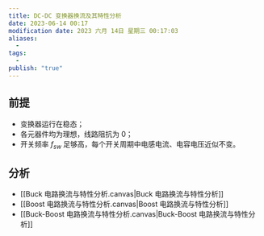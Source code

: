 ```yaml
---
title: DC-DC 变换器换流及其特性分析
date: 2023-06-14 00:17
modification date: 2023 六月 14日 星期三 00:17:03
aliases:
  - 
tags:
  - 
publish: "true"
---
```


## 前提

- 变换器运行在稳态；
- 各元器件均为理想，线路阻抗为 0；
- 开关频率 $f_{sw}$ 足够高，每个开关周期中电感电流、电容电压近似不变。

## 分析

- [[Buck 电路换流与特性分析.canvas|Buck 电路换流与特性分析]]
- [[Boost 电路换流与特性分析.canvas|Boost 电路换流与特性分析]]
- [[Buck-Boost 电路换流与特性分析.canvas|Buck-Boost 电路换流与特性分析]]
